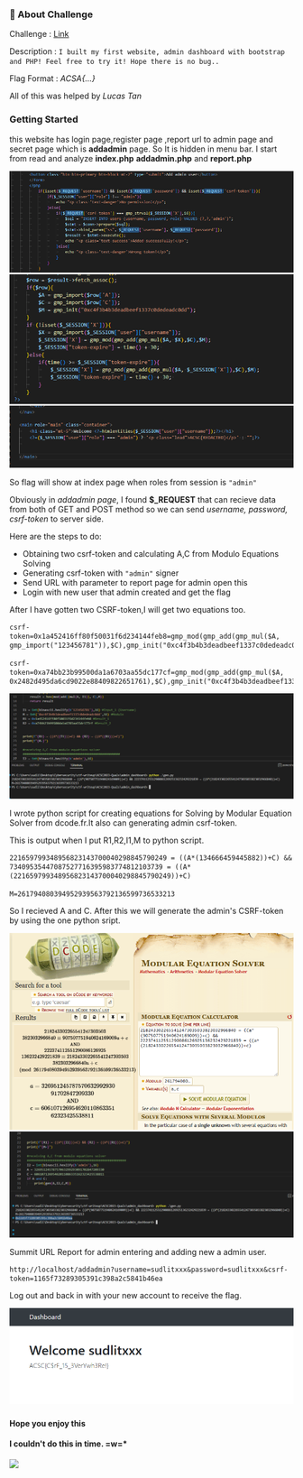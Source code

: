 
### 🏁 About Challenge

Challenge : [Link](http://admin-dashboard.chal.ctf.acsc.asia/)

Description : `I built my first website, admin dashboard with bootstrap and PHP! Feel free to try it! Hope there is no bug..`

Flag Format : *ACSA{...}*

All of this was helped by  *Lucas Tan* 

### Getting Started

this website has login page,register page ,report url to admin page and secret page which is **addadmin** page. So It is hidden in menu bar.
I start from read and analyze **index.php** **addadmin.php** and **report.php**

![](Pic/1.PNG)
![](Pic/2.PNG)
![](Pic/3.PNG)

So flag will show at index page when roles from session is `"admin"`

Obviously in *addadmin page*, I found **$_REQUEST** that can recieve data from both of GET and POST method so we can send *username, password, csrf-token* to server side.


Here are the steps to do:
- Obtaining two csrf-token and calculating A,C from Modulo Equations Solving 
- Generating csrf-token with `"admin"` signer
- Send URL with parameter to report page for admin open this
- Login with new user that admin created and get the flag

After I have gotten two CSRF-token,I will get two equations too.
```
csrf-token=0x1a452416ff80f50031f6d234144feb8=gmp_mod(gmp_add(gmp_mul($A, gmp_import("123456781")),$C),gmp_init("0xc4f3b4b3deadbeef1337c0dedeadc0dd"))

csrf-token=0xa74bb23b99500da1a6703aa55dc177cf=gmp_mod(gmp_add(gmp_mul($A, 0x2482d495da6cd9022e88409822651761),$C),gmp_init("0xc4f3b4b3deadbeef1337c0dedeadc0dd"))
```
![](Pic/4.PNG)

I wrote python script for creating equations for Solving
by Modular Equation Solver from dcode.fr.It also can generating admin csrf-token.

This is output when I put R1,R2,I1,M to python script.
```
221659799348956823143700040298845790249 = ((A*(134666459445882))+C) && 73409535447087527716395983774812103739 = ((A*(221659799348956823143700040298845790249))+C)

M=261794080394952939563792136599736533213
```
So I recieved A and C. After this we will generate the admin's CSRF-token by using the one python sript.

![](Pic/5.PNG)
![](Pic/6.PNG)

Summit URL Report for admin entering and adding new a admin user.
```
http://localhost/addadmin?username=sudlitxxx&password=sudlitxxx&csrf-token=1165f73289305391c398a2c5841b46ea
```

Log out and back in with your new account to receive the flag. 
 
![](Pic/7.PNG)
###

#### Hope you enjoy this 

#### I couldn't do this in time. =w=*
![](https://media.tenor.com/QR7-VgKbcdYAAAAC/i-have-no-idea-dumbfounded.gif)

